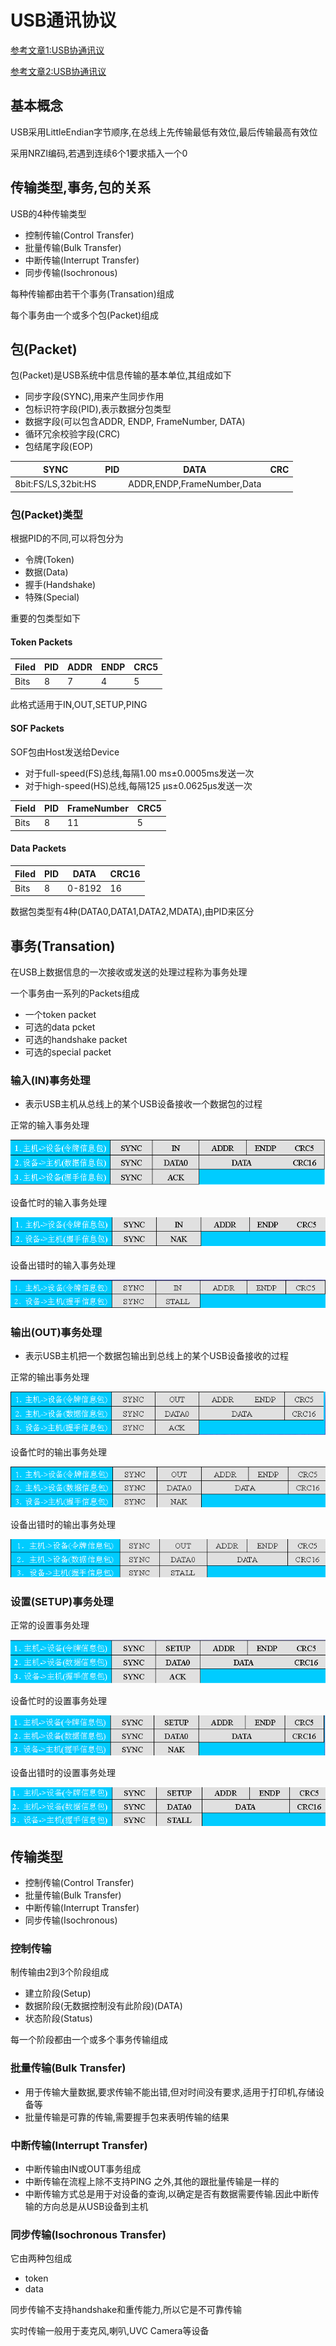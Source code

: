 # USB通讯协议

[参考文章1:USB协通讯议](http://blog.csdn.net/myarrow/article/details/8484113)

[参考文章2:USB协通讯议](https://wenku.baidu.com/view/172255d0ce2f0066f533222d.html)

## 基本概念

USB采用LittleEndian字节顺序,在总线上先传输最低有效位,最后传输最高有效位

采用NRZI编码,若遇到连续6个1要求插入一个0

## 传输类型,事务,包的关系

USB的4种传输类型

- 控制传输(Control Transfer)
- 批量传输(Bulk Transfer)
- 中断传输(Interrupt Transfer)
- 同步传输(Isochronous)

每种传输都由若干个事务(Transation)组成

每个事务由一个或多个包(Packet)组成

## 包(Packet)

包(Packet)是USB系统中信息传输的基本单位,其组成如下

- 同步字段(SYNC),用来产生同步作用
- 包标识符字段(PID),表示数据分包类型
- 数据字段(可以包含ADDR, ENDP, FrameNumber, DATA)
- 循环冗余校验字段(CRC)
- 包结尾字段(EOP)

|SYNC|PID|DATA|CRC
|--|--|--|--
|8bit:FS/LS,32bit:HS||ADDR,ENDP,FrameNumber,Data|

### 包(Packet)类型

根据PID的不同,可以将包分为

- 令牌(Token)
- 数据(Data)
- 握手(Handshake)
- 特殊(Special)

重要的包类型如下

#### Token Packets

|Filed|PID|ADDR|ENDP|CRC5|
|--|--|--|--|--
|Bits|8|7|4|5|

此格式适用于IN,OUT,SETUP,PING

#### SOF Packets

SOF包由Host发送给Device

- 对于full-speed(FS)总线,每隔1.00 ms±0.0005ms发送一次
- 对于high-speed(HS)总线,每隔125 μs±0.0625μs发送一次

|Field|PID|FrameNumber|CRC5|
|--|--|--|--
|Bits|8|11|5|

#### Data Packets

|Filed|PID|DATA|CRC16|
|--|--|--|--
|Bits|8|0-8192|16|

数据包类型有4种(DATA0,DATA1,DATA2,MDATA),由PID来区分

## 事务(Transation)

在USB上数据信息的一次接收或发送的处理过程称为事务处理

一个事务由一系列的Packets组成

- 一个token packet
- 可选的data pcket
- 可选的handshake packet
- 可选的special packet

### 输入(IN)事务处理

- 表示USB主机从总线上的某个USB设备接收一个数据包的过程

正常的输入事务处理

![NORMAL](./tx_in_normal.png)

设备忙时的输入事务处理

![BUSY](./tx_in_busy.png)

设备出错时的输入事务处理

![ERROR](./tx_in_error.png)

### 输出(OUT)事务处理

- 表示USB主机把一个数据包输出到总线上的某个USB设备接收的过程

正常的输出事务处理

![NORMAL](./tx_out_normal.png)

设备忙时的输出事务处理

![BUSY](./tx_out_busy.png)

设备出错时的输出事务处理

![ERROR](./tx_out_error.png)

### 设置(SETUP)事务处理

正常的设置事务处理

![NORMAL](./tx_setup_normal.png)

设备忙时的设置事务处理

![BUSY](./tx_setup_busy.png)

设备出错时的设置事务处理

![ERROR](./tx_setup_error.png)

## 传输类型

- 控制传输(Control Transfer)
- 批量传输(Bulk Transfer)
- 中断传输(Interrupt Transfer)
- 同步传输(Isochronous)

### 控制传输

制传输由2到3个阶段组成

- 建立阶段(Setup)
- 数据阶段(无数据控制没有此阶段)(DATA)
- 状态阶段(Status)

每一个阶段都由一个或多个事务传输组成

### 批量传输(Bulk Transfer)

- 用于传输大量数据,要求传输不能出错,但对时间没有要求,适用于打印机,存储设备等
- 批量传输是可靠的传输,需要握手包来表明传输的结果

### 中断传输(Interrupt Transfer)

- 中断传输由IN或OUT事务组成
- 中断传输在流程上除不支持PING 之外,其他的跟批量传输是一样的
- 中断传输方式总是用于对设备的查询,以确定是否有数据需要传输.因此中断传输的方向总是从USB设备到主机

### 同步传输(Isochronous Transfer)

它由两种包组成

- token
- data

同步传输不支持handshake和重传能力,所以它是不可靠传输

实时传输一般用于麦克风,喇叭,UVC Camera等设备

